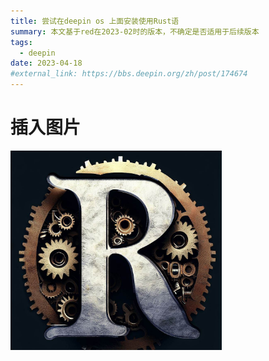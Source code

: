 ```yaml
---
title: 尝试在deepin os 上面安装使用Rust语
summary: 本文基于red在2023-02时的版本，不确定是否适用于后续版本
tags:
  - deepin
date: 2023-04-18
#external_link: https://bbs.deepin.org/zh/post/174674
---
```

# 插入图片
<img src="moveRust-lang_看图王.jpg" alt="R-lang" style="zoom:33%;" />